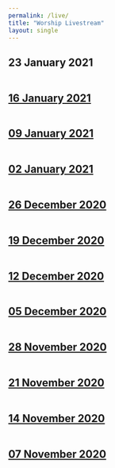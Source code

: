 ```yaml
---
permalink: /live/
title: "Worship Livestream"
layout: single
---
```


## 23 January 2021
<a href="https://youtu.be/aB2xtL1OAoU"><img src="{{ site.url }}{{ site.baseurl }}/assets/images/Worship Service - 23 January 2021.jpg" alt="">
## 16 January 2021
<a href="https://youtu.be/y--Uf-q0saQ"><img src="{{ site.url }}{{ site.baseurl }}/assets/images/Worship Service - 16 January 2021.jpg" alt="">
## 09 January 2021
<a href="https://youtu.be/4jZMkYIn-g0"><img src="{{ site.url }}{{ site.baseurl }}/assets/images/Worship Service - 09 January 2021.jpg" alt="">
## 02 January 2021
<a href="https://youtu.be/KX7UDJ1DAAo"><img src="{{ site.url }}{{ site.baseurl }}/assets/images/Worship Service - 02 January 2021.jpg" alt="">
## 26 December 2020
<a href="https://youtu.be/jnhvfgxRvoo"><img src="{{ site.url }}{{ site.baseurl }}/assets/images/Worship Service - 26 December 2020.jpg" alt="">
## 19 December 2020
<a href="https://youtu.be/9plw7dlme-Q"><img src="{{ site.url }}{{ site.baseurl }}/assets/images/Worship Service - 19 December 2020.jpg" alt="">
## 12 December 2020
<a href="https://youtu.be/sGo-RMLk1Yw"><img src="{{ site.url }}{{ site.baseurl }}/assets/images/Worship Service - 12 December 2020.jpg" alt="">
## 05 December 2020
<a href="https://youtu.be/XPszb_1TJPw"><img src="{{ site.url }}{{ site.baseurl }}/assets/images/Worship Service - 05 December 2020.jpg" alt="">
## 28 November 2020
<a href="https://youtu.be/s4EaKffxLv0"><img src="{{ site.url }}{{ site.baseurl }}/assets/images/Worship Service - 28 November 2020.jpg" alt="">
## 21 November 2020
<a href="https://youtu.be/Ngf8XzWTyL4"><img src="{{ site.url }}{{ site.baseurl }}/assets/images/Worship Service - 21 November 2020.jpg" alt="">
## 14 November 2020
<a href="https://youtu.be/3k5TWo8X9_0"><img src="{{ site.url }}{{ site.baseurl }}/assets/images/Worship Service - 14 November 2020.jpg" alt="">
## 07 November 2020
<a href="https://youtu.be/GJT7w-Bz49Q"><img src="{{ site.url }}{{ site.baseurl }}/assets/images/Worship Service - 07 November 2020.jpg" alt="">